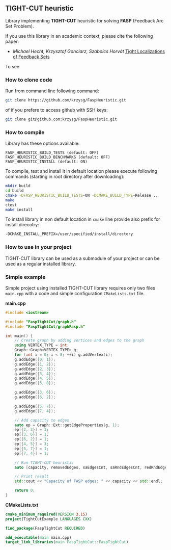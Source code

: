 ## TIGHT-CUT heuristic

Library implementing **TIGHT-CUT** heuristic for solving **FASP** (Feedback Arc Set Problem).

If you use this library in an academic context, please cite the following paper:
- *Michael Hecht, Krzysztof Gonciarz, Szabolcs Horvát* [Tight Localizations of Feedback Sets](https://arxiv.org/abs/2001.01440)

To see 
### How to clone code
Run from command line following command:
```bash
git clone https://github.com/krzysg/FaspHeuristic.git
```

of if you prefere to access github with SSH keys:
```bash
git clone git@github.com:krzysg/FaspHeuristic.git
```

### How to compile
Library has these options available:
```
FASP_HEURISTIC_BUILD_TESTS (default: OFF)
FASP_HEURISTIC_BUILD_BENCHMARKS (default: OFF)
FASP_HEURISTIC_INSTALL (default: ON)
```

To compile, test and install it in default location please execute following commands (starting in root directory after downloading):
```bash
mkdir build
cd build
cmake -DFASP_HEURISTIC_BUILD_TESTS=ON -DCMAKE_BUILD_TYPE=Release ..
make
ctest
make install
```

To install library in non default location in `cmake` line provide also prefix for install direcotry:
```bash
-DCMAKE_INSTALL_PREFIX=/user/specified/install/directory
```

### How to use in your project
TIGHT-CUT library can be used as a submodule of your project or can be used as a regular installed library.

### Simple example
Simple project using installed TIGHT-CUT library requires only two files `main.cpp` with a code and simple configuration `CMakeLists.txt` file.

**main.cpp**
```c++
#include <iostream>

#include "FaspTightCut/graph.h"
#include "FaspTightCut/graphFasp.h"

int main() {
    // Create graph by adding vertices and edges to the graph
    using VERTEX_TYPE = int;
    Graph::Graph<VERTEX_TYPE> g;
    for (int i = 0; i < 8; ++i) g.addVertex(i);
    g.addEdge({0, 1});
    g.addEdge({1, 2});
    g.addEdge({2, 3});
    g.addEdge({3, 4});
    g.addEdge({4, 5});
    g.addEdge({5, 0});

    g.addEdge({3, 6});
    g.addEdge({6, 2});

    g.addEdge({5, 7});
    g.addEdge({7, 4});

    // Add capacity to edges
    auto ep = Graph::Ext::getEdgeProperties(g, 1);
    ep[{2, 3}] = 3;
    ep[{3, 6}] = 1;
    ep[{6, 2}] = 1;
    ep[{4, 5}] = 3;
    ep[{5, 7}] = 1;
    ep[{7, 4}] = 1;

    // Run TIGHT-CUT heuristic
    auto [capacity, removedEdges, saEdgesCnt, saRndEdgesCnt, redRndEdgesCnt] = Graph::Fasp::tightCut<true, true, VERTEX_TYPE, int>(g, ep);

    // Print result
    std::cout << "Capacity of FASP edges: " << capacity << std::endl;

    return 0;
}
```

**CMakeLists.txt**
```cmake
cmake_minimum_required(VERSION 3.15)
project(TightCutExample LANGUAGES CXX)

find_package(FaspTightCut REQUIRED)

add_executable(main main.cpp)
target_link_libraries(main FaspTightCut::FaspTightCut)
```

